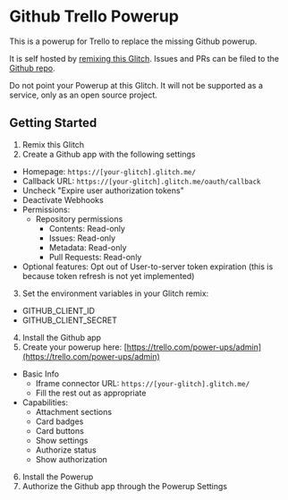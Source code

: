 # Github Trello Powerup

This is a powerup for Trello to replace the missing Github powerup.

It is self hosted by [remixing this Glitch](https://glitch.com/edit/#!/remix/github-trello-powerup).
Issues and PRs can be filed to the [Github repo](https://github.com/tghw/github-trello-powerup).

Do not point your Powerup at this Glitch. It will not be supported as a service, only as an open source project.

## Getting Started

1. Remix this Glitch
2. Create a Github app with the following settings

- Homepage: `https://[your-glitch].glitch.me/`
- Callback URL: `https://[your-glitch].glitch.me/oauth/callback`
- Uncheck "Expire user authorization tokens"
- Deactivate Webhooks
- Permissions:
  - Repository permissions
    - Contents: Read-only
    - Issues: Read-only
    - Metadata: Read-only
    - Pull Requests: Read-only
- Optional features: Opt out of User-to-server token expiration (this is because token refresh is not yet implemented)

3. Set the environment variables in your Glitch remix:

- GITHUB_CLIENT_ID
- GITHUB_CLIENT_SECRET

4. Install the Github app
5. Create your powerup here: [https://trello.com/power-ups/admin](https://trello.com/power-ups/admin)

- Basic Info
  - Iframe connector URL: `https://[your-glitch].glitch.me/`
  - Fill the rest out as appropriate
- Capabilities:
  - Attachment sections
  - Card badges
  - Card buttons
  - Show settings
  - Authorize status
  - Show authorization

6. Install the Powerup
7. Authorize the Github app through the Powerup Settings
